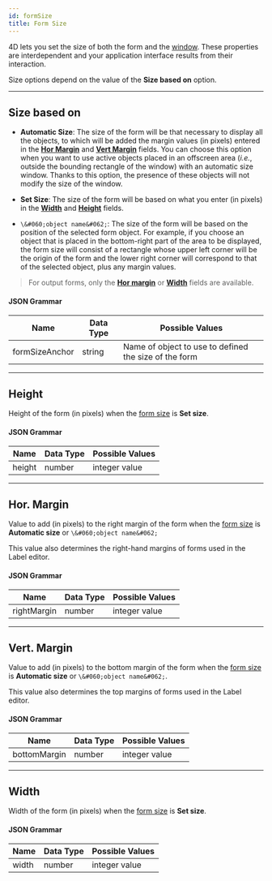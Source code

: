 ```yaml
---
id: formSize
title: Form Size
---
```


 
4D lets you set the size of both the form and the [window](properties_WindowSize.md). These properties are interdependent and your application interface results from their interaction.

Size options depend on the value of the **Size based on** option.

---

## Size based on

* **Automatic Size**: The size of the form will be that necessary to display all the objects, to which will be added the margin values (in pixels) entered in the [**Hor Margin**](#hor-margin) and [**Vert Margin**](#vert-margin) fields. You can choose this option when you want to use active objects placed in an offscreen area (*i.e.*, outside the bounding rectangle of the window) with an automatic size window. Thanks to this option, the presence of these objects will not modify the size of the window.

* **Set Size**: The size of the form will be based on what you enter (in pixels) in the [**Width**](#width) and [**Height**](#height) fields.

* `\&#060;object name&#062;`: The size of the form will be based on the position of the selected form object. For example, if you choose an object that is placed in the bottom-right part of the area to be displayed, the form size will consist of a rectangle whose upper left corner will be the origin of the form and the lower right corner will correspond to that of the selected object, plus any margin values.

> For output forms, only the [**Hor margin**](#hor-margin) or [**Width**](width) fields are available.

#### JSON Grammar

| Name           | Data Type | Possible Values                                       |
| -------------- | --------- | ----------------------------------------------------- |
| formSizeAnchor | string    | Name of object to use to defined the size of the form |

---

## Height

Height of the form (in pixels) when the [form size](#size-based-on) is **Set size**.

#### JSON Grammar

| Name   | Data Type | Possible Values |
| ------ | --------- | --------------- |
| height | number    | integer value   |

---

## Hor. Margin

Value to add (in pixels) to the right margin of the form when the [form size](#size-based-on) is **Automatic size** or `\&#060;object name&#062;`

This value also determines the right-hand margins of forms used in the Label editor.

#### JSON Grammar

| Name        | Data Type | Possible Values |
| ----------- | --------- | --------------- |
| rightMargin | number    | integer value   |

---

## Vert. Margin

Value to add (in pixels) to the bottom margin of the form when the [form size](#size-based-on) is **Automatic size** or `\&#060;object name&#062;`.

This value also determines the top margins of forms used in the Label editor.

#### JSON Grammar

| Name         | Data Type | Possible Values |
| ------------ | --------- | --------------- |
| bottomMargin | number    | integer value   |

---

## Width

Width of the form (in pixels) when the [form size](#size-based-on) is **Set size**.

#### JSON Grammar

| Name  | Data Type | Possible Values |
| ----- | --------- | --------------- |
| width | number    | integer value   |
